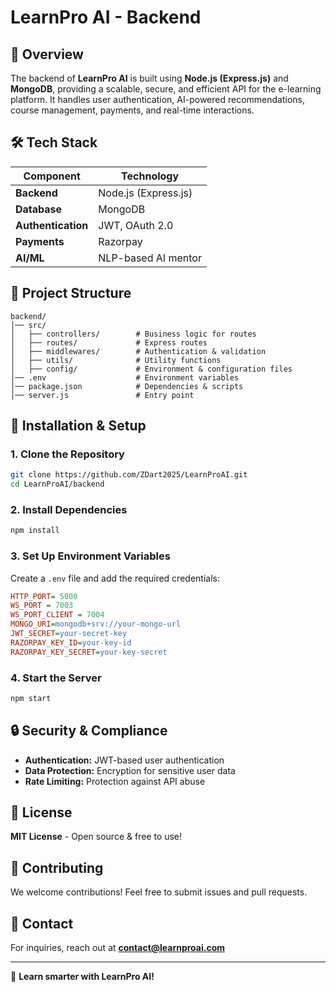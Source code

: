 # LearnPro AI - Backend

## 📌 Overview
The backend of **LearnPro AI** is built using **Node.js (Express.js)** and **MongoDB**, providing a scalable, secure, and efficient API for the e-learning platform. It handles user authentication, AI-powered recommendations, course management, payments, and real-time interactions.

## 🛠 Tech Stack
| Component       | Technology |
|----------------|-----------|
| **Backend**   | Node.js (Express.js) |
| **Database**  | MongoDB |
| **Authentication** | JWT, OAuth 2.0 |
| **Payments** | Razorpay |
| **AI/ML** | NLP-based AI mentor |

## 📂 Project Structure
```
backend/
│── src/
│   ├── controllers/        # Business logic for routes
│   ├── routes/             # Express routes
│   ├── middlewares/        # Authentication & validation
│   ├── utils/              # Utility functions
│   ├── config/             # Environment & configuration files
│── .env                    # Environment variables
│── package.json            # Dependencies & scripts
│── server.js               # Entry point
```

## 🚀 Installation & Setup
### **1. Clone the Repository**
```sh
git clone https://github.com/ZDart2025/LearnProAI.git
cd LearnProAI/backend
```

### **2. Install Dependencies**
```sh
npm install
```

### **3. Set Up Environment Variables**
Create a `.env` file and add the required credentials:
```ini
HTTP_PORT= 5000
WS_PORT = 7003
WS_PORT_CLIENT = 7004
MONGO_URI=mongodb+srv://your-mongo-url
JWT_SECRET=your-secret-key
RAZORPAY_KEY_ID=your-key-id
RAZORPAY_KEY_SECRET=your-key-secret
```

### **4. Start the Server**
```sh
npm start
```

## 🔒 Security & Compliance
- **Authentication:** JWT-based user authentication
- **Data Protection:** Encryption for sensitive user data
- **Rate Limiting:** Protection against API abuse

## 📜 License
**MIT License** - Open source & free to use!

## 🤝 Contributing
We welcome contributions! Feel free to submit issues and pull requests.

## 📧 Contact
For inquiries, reach out at **contact@learnproai.com**

---
🚀 **Learn smarter with LearnPro AI!**

